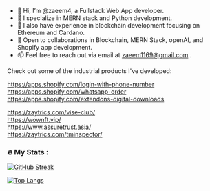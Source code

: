 
- 👋 Hi, I’m @zaeem4, a Fullstack Web App developer.
- 🌱 I specialize in MERN stack and Python development.
- 🌱 I also have experience in blockchain development focusing on Ethereum and Cardano.
- 💞️ Open to collaborations in Blockchain, MERN Stack, openAI, and Shopify app development.
- 📫 Feel free to reach out via email at zaeem1169@gmail.com .

Check out some of the industrial products I've developed: <br/>

https://apps.shopify.com/login-with-phone-number <br/>
https://apps.shopify.com/whatsapp-order <br/>
https://apps.shopify.com/extendons-digital-downloads <br/>

https://zaytrics.com/vise-club/ <br/>
https://wownft.vip/ <br/>
https://www.assuretrust.asia/ <br/>
https://zaytrics.com/tminspector/ <br/>
  
<!---
zaeem4/zaeem4 is a ✨ special ✨ repository because its `README.md` (this file) appears on your GitHub profile.
You can click the Preview link to take a look at your changes.
--->
### :fire: My Stats :

[![GitHub Streak](http://github-readme-streak-stats.herokuapp.com?user=zaeem4&theme=dark&background=000000)](https://git.io/streak-stats)

[![Top Langs](https://github-readme-stats.vercel.app/api/top-langs/?username=zaeem4&layout=compact&theme=vision-friendly-dark)](https://github.com/anuraghazra/github-readme-stats)

